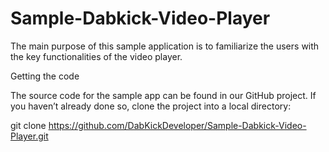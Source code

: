 # Sample-Dabkick-Video-Player
The main purpose of this sample application is to familiarize the users with the key functionalities of the video player.

Getting the code

The source code for the sample app can be found in our GitHub project. If you haven’t already done so, clone the project into a local directory:

git clone https://github.com/DabKickDeveloper/Sample-Dabkick-Video-Player.git

